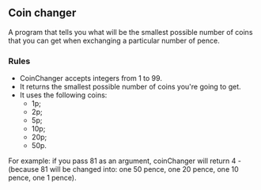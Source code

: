 ## Coin changer

A program that tells you what will be the smallest possible number of coins that you can get when exchanging a particular number of pence.

### Rules
- CoinChanger accepts integers from 1 to 99.
- It returns the smallest possible number of coins you're going to get.
- It uses the following coins:
  - 1p;
  - 2p;
  - 5p;
  - 10p;
  - 20p;
  - 50p.

For example: if you pass 81 as an argument, coinChanger will return 4 - (because 81 will be changed into: one 50 pence, one 20 pence, one 10 pence, one 1 pence).
